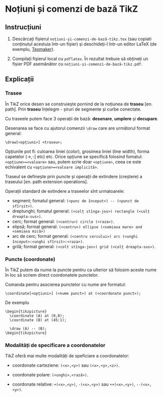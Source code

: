 Noțiuni și comenzi de bază TikZ
===============================

Instrucțiuni
------------

1. Descărcați fișierul `noțiuni-și-comenzi-de-bază-tikz.tex` (sau copiati conținutul acestuia într-un fișier) și deschideți-l într-un editor LaTeX (de exemplu, [Texmaker](https://github.com/vundicind/grafice-in-latex-cu-pgf-tikz-atelier#editoare-latex)).

2. Compilați fișierul local cu `pdflatex`. În rezultat trebuie să obțineți un fișier PDF asemănător cu `noțiuni-și-comenzi-de-bază-tikz.pdf`.

Explicații
----------

### Trasee

În TikZ orice desen se construiește pornind de la noțiunea de **traseu** [en. path]. Prin **traseu** înțelegm - șiruri de segmente și curbe conectate.

Cu traseele putem face 3 operații de bază: **desenare**, **umplere** și **decupare**.

Desenarea se face cu ajutorul comenzii `\draw` care are următorul format general:

    \draw[<opțiuni>] <traseu>;

Opțiunile pot fi: culoarea liniei (color), grosimea liniei (line width), forma capetelor (->,-] etc) etc.
Orice opțiune se specifică folosind fomatul: `<opțiune>=<valoare>` sau, putem scrie doar `<opțiune>`, ceea ce este echivalent cu `<opțiune>=<valoare implicită>`.

Traseul se definește prin puncte și operații de extindere (creștere) a traseului [en. path extension operations].

Operații standard de extindere a traseelor sînt urmatoarele:

* segment; fomatul general: `(<punc de început>) -- (<punct de sfîrșit>)`.
* dreptunghi; fomatul general: `(<colț stînga-jos>) rectangle (<colț dreapta-sus>)`.
* cerc; format general: `(<centru>) circle (<raza>)`.
* elipsă; format general: `(<centru>) ellipse (<semiaxa mare> and <semiaxa mică>)`
* arc de cerc; format general: `(<centru cercului>) arc (<unghi început>:<unghi sfîrsit>:<raza>)`.
* grilă; format general: `(<colt stînga-jos>) grid (<colț dreapta-sus>)`.

### Puncte (coordonate)

În TikZ putem da nume la puncte pentru ca ulterior să folosim aceste nume în loc să scriem direct coordonatele punctelor.

Comanda pentru asocierea punctelor cu nume are formatul:

    \coordinate[<opțiuni>] (<nume punct>) at (<coordonate punct>);

De exemplu

    \begin{tikzpicture}    
      \coordinate (A) at (0,0);
      \coordinate (B) at (45:1);
            
      \draw (A) -- (B);
    \begin{tikzpicture}
    
### Modalități de specificare a coordonatelor

TikZ oferă mai multe modalități de speficiare a coordonatelor:

* coordonate carteziene: `(<x>,<y>)` sau `(<x>,<y>,<z>)`.

* coordonate polare: `(<unghi>,<rază>)`.

* coordonate relative: `+(<x>,<y>)`, `-(<x>,<y>)` sau `++(<x>,<y>)`, `--(<x>,<y>)`.
